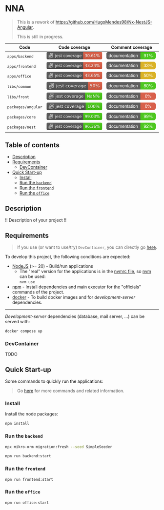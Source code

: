 # NNA

> This is a rework of <https://github.com/HugoMendes98/Nx-NestJS-Angular>.
>
> This is still in progress.

| Code               | Code coverage                                                               | Comment coverage                                                               |
|--------------------|-----------------------------------------------------------------------------|--------------------------------------------------------------------------------|
| `apps/backend`     | ![./.badges/apps/backend](./.badges/apps/backend/code/coverage.svg)         | ![./.badges/apps/backend](./.badges/apps/backend/comment/coverage.svg)         |
| `apps/frontend`    | ![./.badges/apps/frontend](./.badges/apps/frontend/code/coverage.svg)       | ![./.badges/apps/frontend](./.badges/apps/frontend/comment/coverage.svg)       |
| `apps/office`      | ![./.badges/apps/office](./.badges/apps/office/code/coverage.svg)           | ![./.badges/apps/office](./.badges/apps/office/comment/coverage.svg)           |
| `libs/common`      | ![./.badges/libs/common](./.badges/libs/common/code/coverage.svg)           | ![./.badges/libs/common](./.badges/libs/common/comment/coverage.svg)           |
| `libs/front`       | ![./.badges/libs/front](./.badges/libs/front/code/coverage.svg)             | ![./.badges/libs/front](./.badges/libs/front/comment/coverage.svg)             |
| `packages/angular` | ![./.badges/packages/angular](./.badges/packages/angular/code/coverage.svg) | ![./.badges/packages/angular](./.badges/packages/angular/comment/coverage.svg) |
| `packages/core`    | ![./.badges/packages/core](./.badges/packages/core/code/coverage.svg)       | ![./.badges/packages/core](./.badges/packages/core/comment/coverage.svg)       |
| `packages/nest`    | ![./.badges/packages/nest](./.badges/packages/nest/code/coverage.svg)       | ![./.badges/packages/nest](./.badges/packages/nest/comment/coverage.svg)       |

## Table of contents

<!-- toc -->

- [Description](#description)
- [Requirements](#requirements)
  - [DevContainer](#devcontainer)
- [Quick Start-up](#quick-start-up)
  - [Install](#install)
  - [Run the `backend`](#run-the-backend)
  - [Run the `frontend`](#run-the-frontend)
  - [Run the `office`](#run-the-office)

<!-- tocstop -->

## Description

!! Description of your project !!

## Requirements

> If you use (or want to use/try) `DevContainer`, you can directly go [here](#devcontainer).

To develop this project, the following conditions are expected:

- [NodeJS](https://nodejs.org/en) (>= 20) - Build/run applications
  - The "real" version for the applications is in the [nvmrc file](./.nvmrc), so [nvm](https://github.com/nvm-sh/nvm) can be used:  
  `nvm use`
- [npm](https://www.npmjs.com/) - Install dependencies and main executor for the "officials" commands of the project.
- [docker](https://www.docker.com/) - To build docker images and for _development-server_ dependencies.

---

_Development-server_ dependencies (database, mail server, ...) can be served with:

```bash
docker compose up 
```

### DevContainer

TODO

## Quick Start-up

Some commands to quickly run the applications:

> Go [here](./docs/commands.md) for more commands and related information.

### Install

Install the node packages:

```bash
npm install
```

### Run the `backend`

```bash
npx mikro-orm migration:fresh --seed SimpleSeeder
```

```bash
npm run backend:start
```

### Run the `frontend`

```bash
npm run frontend:start
```

### Run the `office`

```bash
npm run office:start
```
